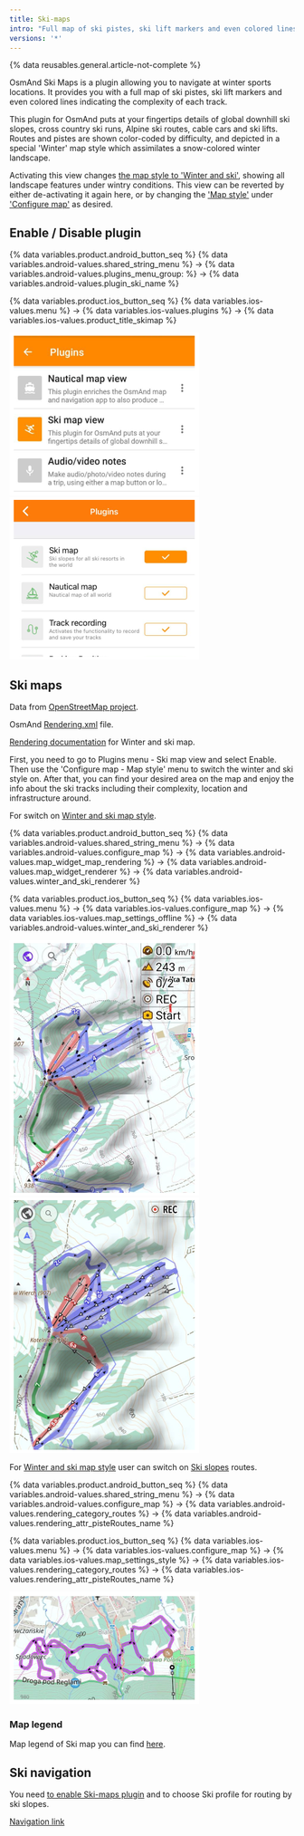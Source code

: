 ```yaml
---
title: Ski-maps
intro: "Full map of ski pistes, ski lift markers and even colored lines indicating the complexity of each track."
versions: '*'
---
```



{% data reusables.general.article-not-complete %}


OsmAnd Ski Maps is a plugin allowing you to navigate at winter sports locations. It provides you with a full map of ski pistes, ski lift markers and even colored lines indicating the complexity of each track.

This plugin for OsmAnd puts at your fingertips details of global downhill ski slopes, cross country ski runs, Alpine ski routes, cable cars and ski lifts. Routes and pistes are shown color-coded by difficulty, and depicted in a special 'Winter' map style which assimilates a snow-colored winter landscape.

Activating this view changes [the map style to 'Winter and ski'](/osmand/map/vector-maps#winter-and-ski), showing all landscape features under wintry conditions. This view can be reverted by either de-activating it again here, or by changing the ['Map style'](/osmand/map/vector-maps#default-map-styles) under ['Configure map'](/osmand/map/configure-map-menu) as desired.


## Enable / Disable plugin

{% data variables.product.android_button_seq %} {% data variables.android-values.shared_string_menu %} → {% data variables.android-values.plugins_menu_group: %} → {% data variables.android-values.plugin_ski_name %}

{% data variables.product.ios_button_seq %} {% data variables.ios-values.menu %} → {% data variables.ios-values.plugins %} → {% data variables.ios-values.product_title_skimap %}

![Ski maps plugin Android](/assets/images/plugins/ski-maps/plugin_ski_maps_android.png) ![Ski maps plugin iOS](/assets/images/plugins/ski-maps/plugin_ski_maps_ios.png)

## Ski maps

Data from [OpenStreetMap project](http://openstreetmap.org/).

OsmAnd [Rendering.xml](https://github.com/osmandapp/OsmAnd-resources/blob/master/rendering_styles/skimap.render.xml) file.

[Rendering documentation](/development/osmand-file-formats/osmand-rendering-style) for Winter and ski map.

First, you need to go to Plugins menu - Ski map view and select Enable.  Then use the 'Configure map - Map style' menu to switch the winter and ski style on. After that, you can find your desired area on the map and enjoy the info about the ski tracks including their complexity, location and infrastructure around.

For switch on [Winter and ski map style](/osmand/map/vector-maps#winter-and-ski).

{% data variables.product.android_button_seq %} {% data variables.android-values.shared_string_menu %} → {% data variables.android-values.configure_map %} → {% data variables.android-values.map_widget_map_rendering %} → {% data variables.android-values.map_widget_renderer %} → {% data variables.android-values.winter_and_ski_renderer %} 

{% data variables.product.ios_button_seq %} {% data variables.ios-values.menu %} → {% data variables.ios-values.configure_map %} → {% data variables.ios-values.map_settings_offline %} → {% data variables.android-values.winter_and_ski_renderer %}

![Ski maps plugin map style Android](/assets/images/plugins/ski-maps/plugin_ski_maps_style_android.png) ![Ski maps plugin map style iOS](/assets/images/plugins/ski-maps/plugin_ski_maps_style_ios.png)


For [Winter and ski map style](/osmand/map/vector-maps#winter-and-ski) user can switch on [Ski slopes](/osmand/map/vector-maps#routes) routes.

{% data variables.product.android_button_seq %} {% data variables.android-values.shared_string_menu %} → {% data variables.android-values.configure_map %} → {% data variables.android-values.rendering_category_routes %} → {% data variables.android-values.rendering_attr_pisteRoutes_name %} 

{% data variables.product.ios_button_seq %} {% data variables.ios-values.menu %} → {% data variables.ios-values.configure_map %} → {% data variables.ios-values.map_settings_style %} → {% data variables.ios-values.rendering_category_routes %} → {% data variables.ios-values.rendering_attr_pisteRoutes_name %}

![Map routes - ski slopes](/assets/images/map/map-routes-ski-slopes.png)

### Map legend

Map legend of Ski map you can find  [here](https://osmand.net/help-online/map-legend#nautical).

## Ski navigation

You need [to enable Ski-maps plugin](/osmand/plugins/ski-maps#enable--disable-plugin) and to choose Ski profile for routing by ski slopes.

[Navigation link](/osmand/navigation/route-navigation)




